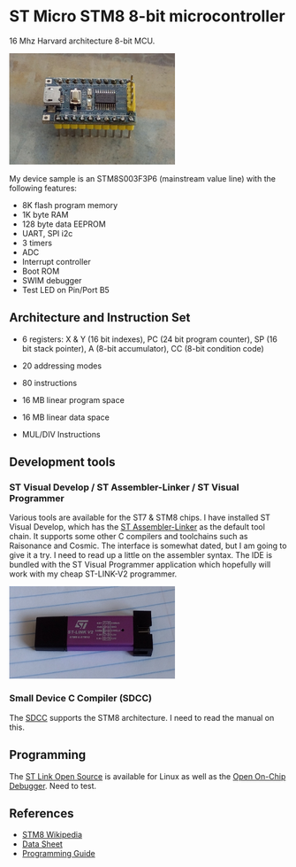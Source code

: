 # ST Micro STM8 8-bit microcontroller

16 Mhz Harvard architecture 8-bit MCU.

<img src="stm8s003f3p6.png" width="300">

My device sample is an STM8S003F3P6 (mainstream value line) with the following features:

* 8K flash program memory
* 1K byte RAM
* 128 byte data EEPROM
* UART, SPI i2c
* 3 timers
* ADC
* Interrupt controller 
* Boot ROM
* SWIM debugger
* Test LED on Pin/Port B5

## Architecture and Instruction Set

* 6 registers: X & Y (16 bit indexes), PC (24 bit program counter), SP (16 bit stack pointer), A (8-bit accumulator), CC (8-bit condition code)
* 20 addressing modes
* 80 instructions

* 16 MB linear program space
* 16 MB linear data space

* MUL/DIV Instructions

## Development tools

### ST Visual Develop / ST Assembler-Linker / ST Visual Programmer

Various tools are available for the ST7 & STM8 chips. I have installed ST Visual Develop, which has the [ST Assembler-Linker](https://www.st.com/resource/en/user_manual/um0144-st-assemblerlinker-stmicroelectronics.pdf) as the default tool chain. It supports some other C compilers and toolchains such as Raisonance and Cosmic. The interface is somewhat dated, but I am going
to give it a try. I need to read up a little on the assembler syntax. The IDE is bundled with the ST Visual Programmer application which hopefully will work with my cheap ST-LINK-V2 programmer. 

<img src="st-link-v2-ebay.png" width="300">

### Small Device C Compiler (SDCC)

The [SDCC](https://sdcc.sourceforge.net) supports the STM8 architecture. I need to read the manual on this. 

## Programming

The [ST Link Open Source](https://github.com/stlink-org/stlink) is available for Linux as well as the [Open On-Chip Debugger](https://openocd.org). Need to test.

## References

* [STM8 Wikipedia](https://en.wikipedia.org/wiki/STM8)
* [Data Sheet](https://www.st.com/resource/en/datasheet/stm8s003f3.pdf)
* [Programming Guide](file:///home/steve/Downloads/pm0044-stm8-cpu-programming-manual-stmicroelectronics.pdf)

